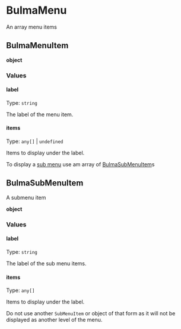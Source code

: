 # BulmaMenu

An array menu items

## BulmaMenuItem

**object**

### Values

#### label

Type: `string`

The label of the menu item.

#### items

Type: `any[]` | `undefined`

Items to display under the label.

To display a [sub menu](https://bulma.io\documentation/components/menu/#submenu) use am array
of [BulmaSubMenuItem](./../types/BulmaMenu.md#bulmasubmenuitem)s

## BulmaSubMenuItem

A submenu item

**object**

### Values

#### label

Type: `string`

The label of the sub menu items.

#### items

Type: `any[]`

Items to display under the label.

Do not use another `SubMenuItem` or object of that form as it will not be displayed as another level of the menu.